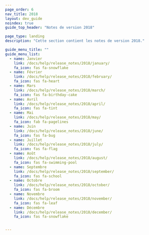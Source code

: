 ```yaml
---
page_order: 6
nav_title: 2018
layout: dev_guide
noindex: true
guide_top_header: "Notes de version 2018"

page_type: landing
description: "Cette section contient les notes de version 2018."

guide_menu_title: ""
guide_menu_list:
  - name: Janvier
    link: /docs/help/release_notes/2018/january/
    fa_icon: fas fa-snowflake
  - name: Février
    link: /docs/help/release_notes/2018/february/
    fa_icon: fas fa-heart
  - name: Mars
    link: /docs/help/release_notes/2018/march/
    fa_icon: fas fa-birthday-cake
  - name: Avril
    link: /docs/help/release_notes/2018/april/
    fa_icon: fas fa-tint
  - name: Mai
    link: /docs/help/release_notes/2018/may/
    fa_icon: fab fa-pagelines
  - name: Juin
    link: /docs/help/release_notes/2018/june/
    fa_icon: fas fa-bug
  - name: Juillet
    link: /docs/help/release_notes/2018/july/
    fa_icon: fas fa-flag
  - name: Août
    link: /docs/help/release_notes/2018/august/
    fa_icon: fas fa-swimming-pool
  - name: Septembre
    link: /docs/help/release_notes/2018/september/
    fa_icon: fas fa-school
  - name: Octobre
    link: /docs/help/release_notes/2018/october/
    fa_icon: fas fa-broom
  - name: Novembre
    link: /docs/help/release_notes/2018/november/
    fa_icon: fas fa-leaf
  - name: Décembre
    link: /docs/help/release_notes/2018/december/
    fa_icon: fas fa-snowflake


---
```

